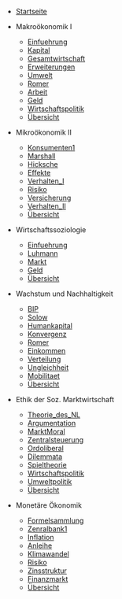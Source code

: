 - [Startseite](README.md)
- Makroökonomik I
    - [Einfuehrung](VL_Makro1/2022-10-13-Einfuehrung.md)
    - [Kapital](VL_Makro1/2022-10-20-Kapital.md)
    - [Gesamtwirtschaft](VL_Makro1/2022-10-27-Gesamtwirtschaft.md)
    - [Erweiterungen](VL_Makro1/2022-11-09-Erweiterungen.md)
    - [Umwelt](VL_Makro1/2022-11-10-Umwelt.md)
    - [Romer](VL_Makro1/2022-11-17-Romer.md)
    - [Arbeit](VL_Makro1/2022-11-24-Arbeit.md)
    - [Geld](VL_Makro1/2022-11-30-Geld.md)
    - [Wirtschaftspolitik](VL_Makro1/2022-12-06-Wirtschaftspolitik.md)
    - [Übersicht](VL_Makro1/README.md)

- Mikroökonomik II
    - [Konsumenten1](VL_Mikro2/2022-10-25-Konsumenten1.md)
    - [Marshall](VL_Mikro2/2022-11-02-Marshall.md)
    - [Hicksche](VL_Mikro2/2022-11-07-Hicksche.md)
    - [Effekte](VL_Mikro2/2022-11-13-Effekte.md)
    - [Verhalten_I](VL_Mikro2/2022-11-20-Verhalten_I.md)
    - [Risiko](VL_Mikro2/2022-11-30-Risiko.md)
    - [Versicherung](VL_Mikro2/2022-12-02-Versicherung.md)
    - [Verhalten_II](VL_Mikro2/2022-12-10-Verhalten_II.md)
    - [Übersicht](VL_Mikro2/README.md)

- Wirtschaftssoziologie
    - [Einfuehrung](VL_Soziologie/2022-10-19-Einfuehrung.md)
    - [Luhmann](VL_Soziologie/2022-10-26-Luhmann.md)
    - [Markt](VL_Soziologie/2022-11-09-Markt.md)
    - [Geld](VL_Soziologie/2022-11-16-Geld.md)
    - [Übersicht](VL_Soziologie/README.md)

- Wachstum und Nachhaltigkeit
    - [BIP](VL_Wachstum/2022-10-11-BIP.md)
    - [Solow](VL_Wachstum/2022-10-18-Solow.md)
    - [Humankapital](VL_Wachstum/2022-10-25-Humankapital.md)
    - [Konvergenz](VL_Wachstum/2022-11-01-Konvergenz.md)
    - [Romer](VL_Wachstum/2022-11-08-Romer.md)
    - [Einkommen](VL_Wachstum/2022-11-15-Einkommen.md)
    - [Verteilung](VL_Wachstum/2022-11-22-Verteilung.md)
    - [Ungleichheit](VL_Wachstum/2022-11-29-Ungleichheit.md)
    - [Mobilitaet](VL_Wachstum/2022-12-06-Mobilitaet.md)
    - [Übersicht](VL_Wachstum/README.md)

- Ethik der Soz. Marktwirtschaft
    - [Theorie_des_NL](VL_Ethik/2022-10-10-Theorie_des_NL.md)
    - [Argumentation](VL_Ethik/2022-10-11-Argumentation.md)
    - [MarktMoral](VL_Ethik/2022-10-18-MarktMoral.md)
    - [Zentralsteuerung](VL_Ethik/2022-10-25-Zentralsteuerung.md)
    - [Ordoliberal](VL_Ethik/2022-11-01-Ordoliberal.md)
    - [Dilemmata](VL_Ethik/2022-11-08-Dilemmata.md)
    - [Spieltheorie](VL_Ethik/2022-11-15-Spieltheorie.md)
    - [Wirtschaftspolitik](VL_Ethik/2022-11-22-Wirtschaftspolitik.md)
    - [Umweltpolitik](VL_Ethik/2022-12-06-Umweltpolitik.md)
    - [Übersicht](VL_Ethik/README.md)

- Monetäre Ökonomik
    - [Formelsammlung](VL_Monetaer/2022-10-00-Formelsammlung.md)
    - [Zenralbank1](VL_Monetaer/2022-10-18-Zenralbank1.md)
    - [Inflation](VL_Monetaer/2022-10-25-Inflation.md)
    - [Anleihe](VL_Monetaer/2022-11-01-Anleihe.md)
    - [Klimawandel](VL_Monetaer/2022-11-08-Klimawandel.md)
    - [Risiko](VL_Monetaer/2022-11-15-Risiko.md)
    - [Zinsstruktur](VL_Monetaer/2022-11-22-Zinsstruktur.md)
    - [Finanzmarkt](VL_Monetaer/2022-11-29-Finanzmarkt.md)
    - [Übersicht](VL_Monetaer/README.md)


